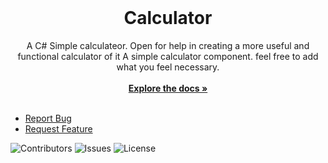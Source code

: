<br/>
  <h1 align="center">Calculator</h1>

  <p align="center">
    A C# Simple calculateor. Open for help in creating a more useful and functional calculator of it
A simple calculator component. feel free to add what you feel necessary.
    <br/>
    <br/>
    <a href="https://github.com/Thendo-T/Calculator/"><strong>Explore the docs »</strong></a>
    <br/>
    <br/>
  </p>
</p>

- [Report Bug](https://github.com/Thendo-T/Calculator/issues)
- [Request Feature](https://github.com/Thendo-T/Calculator/issues)

![Contributors](https://img.shields.io/github/contributors/Thendo-T/Calculator?color=dark-green) ![Issues](https://img.shields.io/github/issues/Thendo-T/Calculator) ![License](https://img.shields.io/github/license/Thendo-T/Calculator) 

